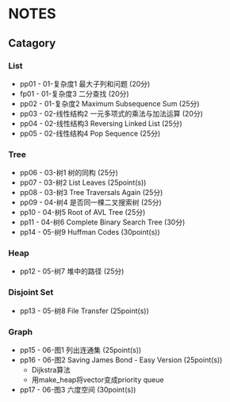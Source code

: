 # NOTES

## Catagory

### List

* pp01 - 01-复杂度1 最大子列和问题 (20分)
* fp01 - 01-复杂度3 二分查找 (20分)
* pp02 - 01-复杂度2 Maximum Subsequence Sum (25分)
* pp03 - 02-线性结构2 一元多项式的乘法与加法运算 (20分)
* pp04 - 02-线性结构3 Reversing Linked List (25分)
* pp05 - 02-线性结构4 Pop Sequence (25分)

### Tree

* pp06 - 03-树1 树的同构 (25分)
* pp07 - 03-树2 List Leaves (25point(s))
* pp08 - 03-树3 Tree Traversals Again (25分)
* pp09 - 04-树4 是否同一棵二叉搜索树 (25分)
* pp10 - 04-树5 Root of AVL Tree (25分)
* pp11 - 04-树6 Complete Binary Search Tree (30分)
* pp14 - 05-树9 Huffman Codes (30point(s))

### Heap

* pp12 - 05-树7 堆中的路径 (25分)

### Disjoint Set

* pp13 - 05-树8 File Transfer (25point(s))

### Graph

* pp15 - 06-图1 列出连通集 (25point(s))
* pp16 - 06-图2 Saving James Bond - Easy Version (25point(s))
  * Dijkstra算法
  * 用make_heap将vector变成priority queue
* pp17 - 06-图3 六度空间 (30point(s))
